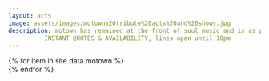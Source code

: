 ```yaml
---
layout: acts
image: assets/images/motown%20tribute%20acts%20and%20shows.jpg
description: motown has remained at the front of soul music and is as popular today as it's ever been. our motown tribute acts, with exceptional live vocals and harmonies is so close to the real thing - hearing is believing. all of these motown tribute bands boast fabulous costumes,  have amazing dance routines, and come with professional sound systems,  light shows and backdrops. <hr>
          INSTANT QUOTES & AVAILABILITY, lines open until 10pm
---
```


<div class="row mt-4 mb-4">
  {% for item in site.data.motown %}
    <div class="col-md-4 mb-5">
      <div class="card border-0 shadow h-100">
        <a href="/acts/{{ item.title | slugify }}">
          <img class="card-img-top" src="{{ item.image_src }}" alt="" />
        </a>
        <!-- <div class="card-body">
          <p class="description">{{ item.description }}</p>
          <a href="#" class="read-more">Read more</a>
        </div> -->
      </div>
    </div>
  {% endfor %}
</div>

<!-- <script>
  var readMoreButtons = document.querySelectorAll(".read-more");
  for (var i = 0; i < readMoreButtons.length; i++) {
    readMoreButtons[i].addEventListener("click", function() {
      this.parentNode.querySelector(".description").style.display = "block";
      this.style.display = "none";
      return false;
    });
  }
</script> -->
